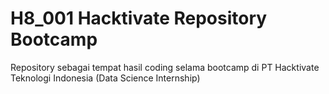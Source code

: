 # H8_001 Hacktivate Repository Bootcamp

Repository sebagai tempat hasil coding selama bootcamp di PT Hacktivate Teknologi Indonesia (Data Science Internship)
